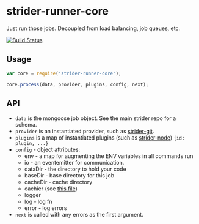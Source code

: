 # strider-runner-core

Just run those jobs. Decoupled from load balancing, job queues, etc.

[![Build Status](https://travis-ci.org/Strider-CD/strider-runner-core.svg?branch=master)](https://travis-ci.org/Strider-CD/strider-runner-core)

## Usage

```js
var core = require('strider-runner-core');

core.process(data, provider, plugins, config, next);
```

## API

- `data` is the mongoose job object. See the main strider repo for a schema.
- `provider` is an instantiated provider, such as [strider-git](https://github.com/Strider-CD/strider-git).
- `plugins` is a map of instantiated plugins (such as [strider-node](https://github.com/Strider-CD/strider-node)) `{id: plugin, ...}`
- `config` - object attributes:
  - env - a map for augmenting the ENV variables in all commands run
  - io - an eventemitter for communication.
  - dataDir - the directory to hold your code
  - baseDir - base directory for this job
  - cacheDir - cache directory
  - cachier (see [this file](https://github.com/Strider-CD/strider-simple-runner/blob/master/lib/cachier.js))
  - logger
  - log - log fn
  - error - log errors
- `next` is called with any errors as the first argument.

